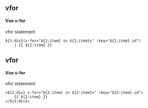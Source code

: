 ## vfor
#### Vue v-for
vfor statement
```vue-pug
${1:div}(v-for="${2:item} in ${2:item}s" :key="${2:item}.id")
	| {{ ${2:item} }}
```

## vfor
#### Vue v-for
vfor statement
```
<${1:div} v-for="${2:item} in ${2:item}s" :key="${2:item}.id">
	{{ ${2:item} }}
</${1:div}>
```